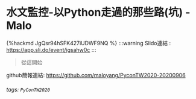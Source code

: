 # 水文監控-以Python走過的那些路(坑) - Malo

{%hackmd JgQsr94hSFK427iUDWF9NQ %}
:::warning
Slido連結 : https://app.sli.do/event/igsahw0c
:::
> 從這開始
> 

github簡報連結: https://github.com/maloyang/PyconTW2020-20200906

      
###### tags: `PyConTW2020`
